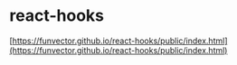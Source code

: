 # react-hooks
[https://funvector.github.io/react-hooks/public/index.html](https://funvector.github.io/react-hooks/public/index.html)
